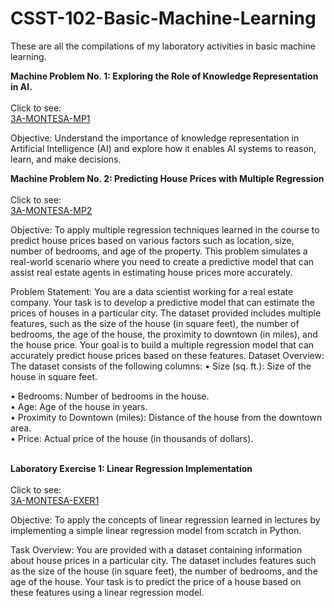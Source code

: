 # CSST-102-Basic-Machine-Learning

These are all the compilations of my laboratory activities in basic machine learning.

**Machine Problem No. 1: Exploring the Role of Knowledge Representation in AI.**
<br/>
<br/>
Click to see: <br/>
[3A-MONTESA-MP1](https://github.com/rozumary/CSST102-3A/tree/main/3A-MONTESA-MP1)

Objective: 
Understand the importance of knowledge representation in Artificial Intelligence (AI) and explore how it 
enables AI systems to reason, learn, and make decisions.

**Machine Problem No. 2: Predicting House Prices with Multiple Regression**
<br/>
<br/>
Click to see: <br/>
[3A-MONTESA-MP2](https://github.com/rozumary/CSST102-3A/tree/main/3A-MONTESA-MP2)


Objective: To apply multiple regression techniques learned in the course to predict house prices based on 
various factors such as location, size, number of bedrooms, and age of the property. This problem 
simulates a real-world scenario where you need to create a predictive model that can assist real estate 
agents in estimating house prices more accurately. 

Problem Statement: You are a data scientist working for a real estate company. Your task is to develop a 
predictive model that can estimate the prices of houses in a particular city. The dataset provided includes 
multiple features, such as the size of the house (in square feet), the number of bedrooms, the age of the 
house, the proximity to downtown (in miles), and the house price. Your goal is to build a multiple 
regression model that can accurately predict house prices based on these features. 
Dataset Overview: The dataset consists of the following columns: 
• Size (sq. ft.): Size of the house in square feet. 

• Bedrooms: Number of bedrooms in the house. <br/>
• Age: Age of the house in years. <br/>
• Proximity to Downtown (miles): Distance of the house from the downtown area. <br/>
• Price: Actual price of the house (in thousands of dollars). <br/>
<br/>

**Laboratory Exercise 1: Linear Regression Implementation**
<br/>
<br/>
Click to see: <br/>
[3A-MONTESA-EXER1](https://github.com/rozumary/CSST102-3A/tree/main/3A-MONTESA-EXER1)

Objective:
To apply the concepts of linear regression learned in lectures by implementing a simple linear regression
model from scratch in Python.

Task Overview:
You are provided with a dataset containing information about house prices in a particular city. The
dataset includes features such as the size of the house (in square feet), the number of bedrooms, and
the age of the house. Your task is to predict the price of a house based on these features using a linear
regression model.




